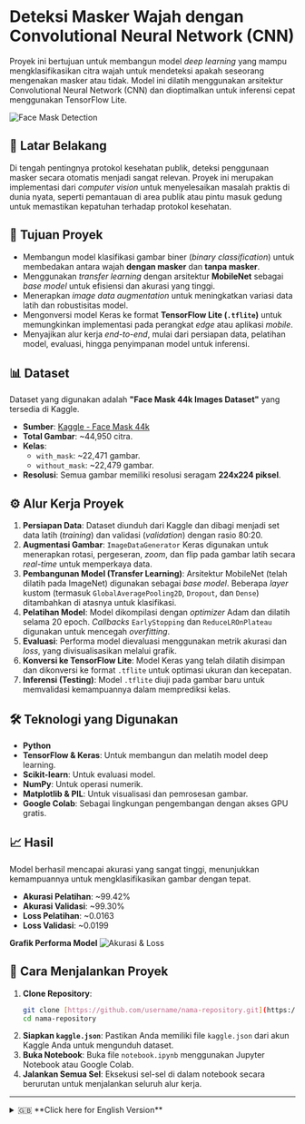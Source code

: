 # Deteksi Masker Wajah dengan Convolutional Neural Network (CNN)

Proyek ini bertujuan untuk membangun model *deep learning* yang mampu mengklasifikasikan citra wajah untuk mendeteksi apakah seseorang mengenakan masker atau tidak. Model ini dilatih menggunakan arsitektur Convolutional Neural Network (CNN) dan dioptimalkan untuk inferensi cepat menggunakan TensorFlow Lite.

![Face Mask Detection](https://i.imgur.com/gC26a4H.png)

## 📖 Latar Belakang

Di tengah pentingnya protokol kesehatan publik, deteksi penggunaan masker secara otomatis menjadi sangat relevan. Proyek ini merupakan implementasi dari *computer vision* untuk menyelesaikan masalah praktis di dunia nyata, seperti pemantauan di area publik atau pintu masuk gedung untuk memastikan kepatuhan terhadap protokol kesehatan.

## 🎯 Tujuan Proyek

* Membangun model klasifikasi gambar biner (*binary classification*) untuk membedakan antara wajah **dengan masker** dan **tanpa masker**.
* Menggunakan *transfer learning* dengan arsitektur **MobileNet** sebagai *base model* untuk efisiensi dan akurasi yang tinggi.
* Menerapkan *image data augmentation* untuk meningkatkan variasi data latih dan robustisitas model.
* Mengonversi model Keras ke format **TensorFlow Lite (`.tflite`)** untuk memungkinkan implementasi pada perangkat *edge* atau aplikasi *mobile*.
* Menyajikan alur kerja *end-to-end*, mulai dari persiapan data, pelatihan model, evaluasi, hingga penyimpanan model untuk inferensi.

## 📊 Dataset

Dataset yang digunakan adalah **"Face Mask 44k Images Dataset"** yang tersedia di Kaggle.

* **Sumber**: [Kaggle - Face Mask 44k](https://www.kaggle.com/datasets/istiakhasan/facemask44k)
* **Total Gambar**: ~44,950 citra.
* **Kelas**:
    * `with_mask`: ~22,471 gambar.
    * `without_mask`: ~22,479 gambar.
* **Resolusi**: Semua gambar memiliki resolusi seragam **224x224 piksel**.

## ⚙️ Alur Kerja Proyek

1.  **Persiapan Data**: Dataset diunduh dari Kaggle dan dibagi menjadi set data latih (*training*) dan validasi (*validation*) dengan rasio 80:20.
2.  **Augmentasi Gambar**: `ImageDataGenerator` Keras digunakan untuk menerapkan rotasi, pergeseran, *zoom*, dan flip pada gambar latih secara *real-time* untuk memperkaya data.
3.  **Pembangunan Model (Transfer Learning)**: Arsitektur MobileNet (telah dilatih pada ImageNet) digunakan sebagai *base model*. Beberapa *layer* kustom (termasuk `GlobalAveragePooling2D`, `Dropout`, dan `Dense`) ditambahkan di atasnya untuk klasifikasi.
4.  **Pelatihan Model**: Model dikompilasi dengan *optimizer* Adam dan dilatih selama 20 epoch. *Callbacks* `EarlyStopping` dan `ReduceLROnPlateau` digunakan untuk mencegah *overfitting*.
5.  **Evaluasi**: Performa model dievaluasi menggunakan metrik akurasi dan *loss*, yang divisualisasikan melalui grafik.
6.  **Konversi ke TensorFlow Lite**: Model Keras yang telah dilatih disimpan dan dikonversi ke format `.tflite` untuk optimasi ukuran dan kecepatan.
7.  **Inferensi (Testing)**: Model `.tflite` diuji pada gambar baru untuk memvalidasi kemampuannya dalam memprediksi kelas.

## 🛠️ Teknologi yang Digunakan

* **Python**
* **TensorFlow & Keras**: Untuk membangun dan melatih model deep learning.
* **Scikit-learn**: Untuk evaluasi model.
* **NumPy**: Untuk operasi numerik.
* **Matplotlib & PIL**: Untuk visualisasi dan pemrosesan gambar.
* **Google Colab**: Sebagai lingkungan pengembangan dengan akses GPU gratis.

## 📈 Hasil

Model berhasil mencapai akurasi yang sangat tinggi, menunjukkan kemampuannya untuk mengklasifikasikan gambar dengan tepat.

* **Akurasi Pelatihan**: ~99.42%
* **Akurasi Validasi**: ~99.30%
* **Loss Pelatihan**: ~0.0163
* **Loss Validasi**: ~0.0199

**Grafik Performa Model**
![Akurasi & Loss](https://i.imgur.com/KxO0xJ0.png)

## 🚀 Cara Menjalankan Proyek

1.  **Clone Repository**:
    ```bash
    git clone [https://github.com/username/nama-repository.git](https://github.com/username/nama-repository.git)
    cd nama-repository
    ```
2.  **Siapkan `kaggle.json`**: Pastikan Anda memiliki file `kaggle.json` dari akun Kaggle Anda untuk mengunduh dataset.
3.  **Buka Notebook**: Buka file `notebook.ipynb` menggunakan Jupyter Notebook atau Google Colab.
4.  **Jalankan Semua Sel**: Eksekusi sel-sel di dalam notebook secara berurutan untuk menjalankan seluruh alur kerja.

---

<details>
<summary>🇬🇧 **Click here for English Version**</summary>

# Face Mask Detection with Convolutional Neural Network (CNN)

This project aims to build a deep learning model capable of classifying facial images to detect whether a person is wearing a mask. The model is trained using a Convolutional Neural Network (CNN) architecture and optimized for fast inference using TensorFlow Lite.

## 📖 Background

Amidst the importance of public health protocols, automatic detection of face mask usage has become highly relevant. This project is a computer vision implementation to solve a practical, real-world problem, such as monitoring in public areas or building entrances to ensure compliance with health protocols.

## 🎯 Project Objectives

* To build a binary image classification model to distinguish between faces **with mask** and **without mask**.
* To use *transfer learning* with the **MobileNet** architecture as a base model for high efficiency and accuracy.
* To implement *image data augmentation* to increase the variety of training data and model robustness.
* To convert the Keras model to the **TensorFlow Lite (`.tflite`)** format to enable implementation on edge devices or mobile applications.
* To present an end-to-end workflow, from data preparation, model training, evaluation, to model saving for inference.

## 📊 Dataset

The dataset used is the **"Face Mask 44k Images Dataset"** available on Kaggle.

* **Source**: [Kaggle - Face Mask 44k](https://www.kaggle.com/datasets/istiakhasan/facemask44k)
* **Total Images**: ~44,950 images.
* **Classes**:
    * `with_mask`: ~22,471 images.
    * `without_mask`: ~22,479 images.
* **Resolution**: All images have a uniform resolution of **224x224 pixels**.

## ⚙️ Project Workflow

1.  **Data Preparation**: The dataset is downloaded from Kaggle and split into training and validation sets with an 80:20 ratio.
2.  **Image Augmentation**: The Keras `ImageDataGenerator` is used to apply real-time rotation, shifting, zooming, and flipping to the training images to enrich the data.
3.  **Model Building (Transfer Learning)**: The MobileNet architecture (pre-trained on ImageNet) is used as the base model. Several custom layers (including `GlobalAveragePooling2D`, `Dropout`, and `Dense`) are added on top for classification.
4.  **Model Training**: The model is compiled with the Adam optimizer and trained for 20 epochs. `EarlyStopping` and `ReduceLROnPlateau` callbacks are used to prevent overfitting.
5.  **Evaluation**: The model's performance is evaluated using accuracy and loss metrics, which are visualized through plots.
6.  **Conversion to TensorFlow Lite**: The trained Keras model is saved and then converted to the `.tflite` format for size and speed optimization.
7.  **Inference (Testing)**: The `.tflite` model is tested on new images to validate its prediction capabilities.

## 🛠️ Tech Stack

* **Python**
* **TensorFlow & Keras**: For building and training the deep learning model.
* **Scikit-learn**: For model evaluation.
* **NumPy**: For numerical operations.
* **Matplotlib & PIL**: For visualization and image processing.
* **Google Colab**: As the development environment with free GPU access.

## 📈 Results

The model achieved very high accuracy, demonstrating its ability to classify images correctly.

* **Training Accuracy**: ~99.42%
* **Validation Accuracy**: ~99.30%
* **Training Loss**: ~0.0163
* **Validation Loss**: ~0.0199

**Model Performance Plots**
![Accuracy & Loss](https://i.imgur.com/KxO0xJ0.png)

## 🚀 How to Run

1.  **Clone the Repository**:
    ```bash
    git clone [https://github.com/username/repository-name.git](https://github.com/username/repository-name.git)
    cd repository-name
    ```
2.  **Prepare `kaggle.json`**: Ensure you have your `kaggle.json` file from your Kaggle account to download the dataset.
3.  **Open the Notebook**: Open the `notebook.ipynb` file using Jupyter Notebook or Google Colab.
4.  **Run All Cells**: Execute the cells in the notebook sequentially to run the entire workflow.

</details>
